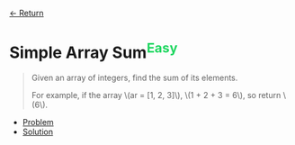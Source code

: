 [&larr; Return](https://hanggrian.github.io/grind-hackerrank/)

# Simple Array Sum<sup style="color: rgb(32, 215, 97);">Easy</sup>

> Given an array of integers, find the sum of its elements.
>
> For example, if the array \\(ar = [1, 2, 3]\\), \\(1 + 2 + 3 = 6\\), so return
  \\(6\\).

- [Problem](https://www.hackerrank.com/challenges/simple-array-sum/)
- [Solution](https://github.com/hanggrian/grind-hackerrank/blob/main/algorithms/src/main/java/algo/SimpleArraySum.java)
